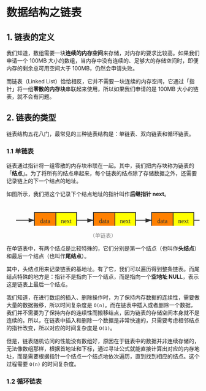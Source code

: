 # 数据结构之链表

## 1. 链表的定义

我们知道，数组需要一块**连续的内存空间**来存储，对内存的要求比较高。如果我们申请一个 100MB 大小的数组，当内存中没有连续的、足够大的存储空间时，即便内存的剩余总可用空间大于 100MB，仍然会申请失败。

而链表（Linked List）恰恰相反，它并不需要一块连续的内存空间，它通过「指针」将一组**零散的内存块**串联起来使用，所以如果我们申请的是 100MB 大小的链表，就不会有问题。

## 2. 链表的类型

链表结构五花八门，最常见的三种链表结构是：单链表、双向链表和循环链表。

### 1.1 单链表

链表通过指针将一组零散的内存块串联在一起。其中，我们把内存块称为链表的「**结点**」。为了将所有的结点串起来，每个链表的结点除了存储数据之外，还需要记录链上的下一个结点的地址。

如图所示，我们把这个记录下个结点地址的指针叫作**后继指针 next**。

<div style="text-align: center;">
  <svg id="SvgjsSvg1006" width="761" height="91" xmlns="http://www.w3.org/2000/svg" version="1.1" xmlns:xlink="http://www.w3.org/1999/xlink" xmlns:svgjs="http://svgjs.com/svgjs"><defs id="SvgjsDefs1007"><marker id="SvgjsMarker1064" markerWidth="16" markerHeight="12" refX="16" refY="6" viewBox="0 0 16 12" orient="auto" markerUnits="userSpaceOnUse" stroke-dasharray="0,0"><path id="SvgjsPath1065" d="M0,2 L14,6 L0,11 L0,2" fill="#323232" stroke="#323232" stroke-width="2"></path></marker><marker id="SvgjsMarker1068" markerWidth="16" markerHeight="12" refX="16" refY="6" viewBox="0 0 16 12" orient="auto" markerUnits="userSpaceOnUse" stroke-dasharray="0,0"><path id="SvgjsPath1069" d="M0,2 L14,6 L0,11 L0,2" fill="#323232" stroke="#323232" stroke-width="2"></path></marker><marker id="SvgjsMarker1072" markerWidth="16" markerHeight="12" refX="16" refY="6" viewBox="0 0 16 12" orient="auto" markerUnits="userSpaceOnUse" stroke-dasharray="0,0"><path id="SvgjsPath1073" d="M0,2 L14,6 L0,11 L0,2" fill="#323232" stroke="#323232" stroke-width="2"></path></marker><marker id="SvgjsMarker1076" markerWidth="16" markerHeight="12" refX="16" refY="6" viewBox="0 0 16 12" orient="auto" markerUnits="userSpaceOnUse" stroke-dasharray="0,0"><path id="SvgjsPath1077" d="M0,2 L14,6 L0,11 L0,2" fill="#323232" stroke="#323232" stroke-width="2"></path></marker><marker id="SvgjsMarker1080" markerWidth="16" markerHeight="12" refX="0" refY="6" viewBox="0 0 16 12" orient="auto" markerUnits="userSpaceOnUse" stroke-dasharray="0,0"><path id="SvgjsPath1081" d="M15,1.5 L2,6 L15,10.5" fill="#323232" stroke="#323232" stroke-width="2"></path></marker></defs><g id="SvgjsG1008" transform="translate(73,25)"><path id="SvgjsPath1009" d="M 0 0L 56 0L 56 41L 0 41Z" stroke="rgba(50,50,50,1)" stroke-width="2" fill-opacity="1" fill="#ff8000"></path><g id="SvgjsG1010"><text id="SvgjsText1011" font-family="微软雅黑" text-anchor="middle" font-size="16px" width="36px" fill="#323232" font-weight="400" align="middle" anchor="middle" family="微软雅黑" size="16px" weight="400" font-style="" opacity="1" y="8.1" transform="rotate(0)"><tspan id="SvgjsTspan1012" dy="20" x="28"><tspan id="SvgjsTspan1013" style="text-decoration:;">data</tspan></tspan></text></g></g><g id="SvgjsG1014" transform="translate(129,25)"><path id="SvgjsPath1015" d="M 0 0L 54 0L 54 41L 0 41Z" stroke="rgba(50,50,50,1)" stroke-width="2" fill-opacity="1" fill="#ffff00"></path><g id="SvgjsG1016"><text id="SvgjsText1017" font-family="微软雅黑" text-anchor="middle" font-size="16px" width="34px" fill="#323232" font-weight="400" align="middle" anchor="middle" family="微软雅黑" size="16px" weight="400" font-style="" opacity="1" y="8.1" transform="rotate(0)"><tspan id="SvgjsTspan1018" dy="20" x="27"><tspan id="SvgjsTspan1019" style="text-decoration:;">next</tspan></tspan></text></g></g><g id="SvgjsG1020" transform="translate(227,25)"><path id="SvgjsPath1021" d="M 0 0L 56 0L 56 41L 0 41Z" stroke="rgba(50,50,50,1)" stroke-width="2" fill-opacity="1" fill="#ff8000"></path><g id="SvgjsG1022"><text id="SvgjsText1023" font-family="微软雅黑" text-anchor="middle" font-size="16px" width="36px" fill="#323232" font-weight="400" align="middle" anchor="middle" family="微软雅黑" size="16px" weight="400" font-style="" opacity="1" y="8.1" transform="rotate(0)"><tspan id="SvgjsTspan1024" dy="20" x="28"><tspan id="SvgjsTspan1025" style="text-decoration:;">data</tspan></tspan></text></g></g><g id="SvgjsG1026" transform="translate(283,25)"><path id="SvgjsPath1027" d="M 0 0L 54 0L 54 41L 0 41Z" stroke="rgba(50,50,50,1)" stroke-width="2" fill-opacity="1" fill="#ffff00"></path><g id="SvgjsG1028"><text id="SvgjsText1029" font-family="微软雅黑" text-anchor="middle" font-size="16px" width="34px" fill="#323232" font-weight="400" align="middle" anchor="middle" family="微软雅黑" size="16px" weight="400" font-style="" opacity="1" y="8.1" transform="rotate(0)"><tspan id="SvgjsTspan1030" dy="20" x="27"><tspan id="SvgjsTspan1031" style="text-decoration:;">next</tspan></tspan></text></g></g><g id="SvgjsG1032" transform="translate(379,25)"><path id="SvgjsPath1033" d="M 0 0L 56 0L 56 41L 0 41Z" stroke="rgba(50,50,50,1)" stroke-width="2" fill-opacity="1" fill="#ff8000"></path><g id="SvgjsG1034"><text id="SvgjsText1035" font-family="微软雅黑" text-anchor="middle" font-size="16px" width="36px" fill="#323232" font-weight="400" align="middle" anchor="middle" family="微软雅黑" size="16px" weight="400" font-style="" opacity="1" y="8.1" transform="rotate(0)"><tspan id="SvgjsTspan1036" dy="20" x="28"><tspan id="SvgjsTspan1037" style="text-decoration:;">data</tspan></tspan></text></g></g><g id="SvgjsG1038" transform="translate(435,25)"><path id="SvgjsPath1039" d="M 0 0L 54 0L 54 41L 0 41Z" stroke="rgba(50,50,50,1)" stroke-width="2" fill-opacity="1" fill="#ffff00"></path><g id="SvgjsG1040"><text id="SvgjsText1041" font-family="微软雅黑" text-anchor="middle" font-size="16px" width="34px" fill="#323232" font-weight="400" align="middle" anchor="middle" family="微软雅黑" size="16px" weight="400" font-style="" opacity="1" y="8.1" transform="rotate(0)"><tspan id="SvgjsTspan1042" dy="20" x="27"><tspan id="SvgjsTspan1043" style="text-decoration:;">next</tspan></tspan></text></g></g><g id="SvgjsG1044" transform="translate(530,25)"><path id="SvgjsPath1045" d="M 0 0L 56 0L 56 41L 0 41Z" stroke="rgba(50,50,50,1)" stroke-width="2" fill-opacity="1" fill="#ff8000"></path><g id="SvgjsG1046"><text id="SvgjsText1047" font-family="微软雅黑" text-anchor="middle" font-size="16px" width="36px" fill="#323232" font-weight="400" align="middle" anchor="middle" family="微软雅黑" size="16px" weight="400" font-style="" opacity="1" y="8.1" transform="rotate(0)"><tspan id="SvgjsTspan1048" dy="20" x="28"><tspan id="SvgjsTspan1049" style="text-decoration:;">data</tspan></tspan></text></g></g><g id="SvgjsG1050" transform="translate(586,25)"><path id="SvgjsPath1051" d="M 0 0L 54 0L 54 41L 0 41Z" stroke="rgba(50,50,50,1)" stroke-width="2" fill-opacity="1" fill="#ffff00"></path><g id="SvgjsG1052"><text id="SvgjsText1053" font-family="微软雅黑" text-anchor="middle" font-size="16px" width="34px" fill="#323232" font-weight="400" align="middle" anchor="middle" family="微软雅黑" size="16px" weight="400" font-style="" opacity="1" y="8.1" transform="rotate(0)"><tspan id="SvgjsTspan1054" dy="20" x="27"><tspan id="SvgjsTspan1055" style="text-decoration:;">next</tspan></tspan></text></g></g><g id="SvgjsG1056" transform="translate(685,25.5)"><path id="SvgjsPath1057" d="M 0 0L 51 0L 51 40L 0 40Z" stroke="none" fill="none"></path><g id="SvgjsG1058"><text id="SvgjsText1059" font-family="微软雅黑" text-anchor="middle" font-size="16px" width="51px" fill="#323232" font-weight="400" align="middle" anchor="middle" family="微软雅黑" size="16px" weight="400" font-style="" opacity="1" y="7.6" transform="rotate(0)"><tspan id="SvgjsTspan1060" dy="20" x="25.5"><tspan id="SvgjsTspan1061" style="text-decoration:;">NULL</tspan></tspan></text></g></g><g id="SvgjsG1062"><path id="SvgjsPath1063" d="M183 45.5L205 45.5L205 45.5L227 45.5" stroke="#323232" stroke-width="2" fill="none" marker-end="url(#SvgjsMarker1064)"></path></g><g id="SvgjsG1066"><path id="SvgjsPath1067" d="M337 45.5L358 45.5L358 45.5L379 45.5" stroke="#323232" stroke-width="2" fill="none" marker-end="url(#SvgjsMarker1068)"></path></g><g id="SvgjsG1070"><path id="SvgjsPath1071" d="M489 45.5L509.5 45.5L509.5 45.5L530 45.5" stroke="#323232" stroke-width="2" fill="none" marker-end="url(#SvgjsMarker1072)"></path></g><g id="SvgjsG1074"><path id="SvgjsPath1075" d="M640 45.5L662.5 45.5L662.5 45.5L685 45.5" stroke="#323232" stroke-width="2" fill="none" marker-end="url(#SvgjsMarker1076)"></path></g><g id="SvgjsG1078"><path id="SvgjsPath1079" d="M73 45.5L49 45.5L49 45.5L25 45.5" stroke="#323232" stroke-width="2" fill="none" marker-start="url(#SvgjsMarker1080)"></path></g></svg>
  <p style="text-align:center; color: #888;">（单链表）</p>
</div>

在单链表中，有两个结点是比较特殊的，它们分别是第一个结点（也叫作**头结点**）和最后一个结点（也叫作**尾结点**）。

其中，头结点用来记录链表的基地址。有了它，我们可以遍历得到整条链表。而尾结点特殊的地方是：指针不是指向下一个结点，而是指向一个**空地址 NUL**L，表示这是链表上最后一个结点。

我们知道，在进行数组的插入、删除操作时，为了保持内存数据的连续性，需要做大量的数据搬移，所以时间复杂度是 `O(n)`。而在链表中插入或者删除一个数据，我们并不需要为了保持内存的连续性而搬移结点，因为链表的存储空间本身就不是连续的。所以，在链表中插入和删除一个数据是非常快速的，只需要考虑相邻结点的指针改变，所以对应的时间复杂度是 `O(1)`。

但是，链表随机访问的性能没有数组好，原因在于链表中的数据并非连续存储的，无法像数组那样，根据首地址和下标，通过寻址公式就能直接计算出对应的内存地址，而是需要根据指针一个结点一个结点地依次遍历，直到找到相应的结点。这个过程需要 `O(n)` 的时间复杂度。

### 1.2 循环链表
